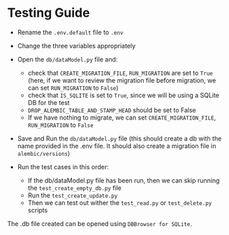 # Testing Guide

- Rename the `.env.default` file to `.env`
- Change the three variables appropriately
- Open the `db/dataModel.py` file and:

  - check that `CREATE_MIGRATION_FILE`, `RUN_MIGRATION` are set to `True` (here, if we want to review the migration file before migration, we can set `RUN_MIGRATION` to `False`)
  - check that `IS_SQLITE` is set to `True`, since we will be using a SQLite DB for the test
  - `DROP_ALEMBIC_TABLE_AND_STAMP_HEAD` should be set to False
  - If we have nothing to migrate, we can set `CREATE_MIGRATION_FILE`, `RUN_MIGRATION` to `False`

- Save and Run the `db/dataModel.py` file (this should create a db with the name provided in the .env file. It should also create a migration file in `alembic/versions`)
- Run the test cases in this order:
  - If the db/dataModel.py file has been run, then we can skip running the `test_create_empty_db.py` file
  - Run the `test_create_update.py`
  - Then we can test out wither the `test_read.py` or `test_delete.py` scripts

The .db file created can be opened using `DBBrowser for SQLite`.
